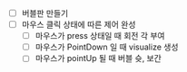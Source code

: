 - [ ] 버블판 만들기
- [ ] 마우스 클릭 상태에 따른 제어 완성
    - [ ] 마우스가 press 상태일 때 회전 각 부여
    - [ ] 마우스가 PointDown 일 때 visualize 생성
    - [ ] 마우스가 pointUp 될 때 버블 슛, 보간